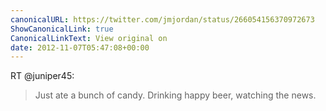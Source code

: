 ```yaml
---
canonicalURL: https://twitter.com/jmjordan/status/266054156370972673
ShowCanonicalLink: true
CanonicalLinkText: View original on
date: 2012-11-07T05:47:08+00:00
---
```

RT @juniper45:
> Just ate a bunch of candy. Drinking happy beer, watching the news.